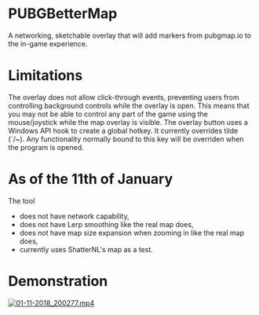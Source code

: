 # PUBGBetterMap
A networking, sketchable overlay that will add markers from pubgmap.io to the in-game experience.

# Limitations
The overlay does not allow click-through events, preventing users from controlling background controls while the overlay is open. This means that you may not be able to control any part of the game using the mouse/joystick while the map overlay is visible. The overlay button uses a Windows API hook to create a global hotkey. It currently overrides tilde (`/~). Any functionality normally bound to this key will be overriden when the program is opened.

# As of the 11th of January
The tool
- does not have network capability,
- does not have Lerp smoothing like the real map does,
- does not have map size expansion when zooming in like the real map does,
- currently uses ShatterNL's map as a test.

# Demonstration
[![01-11-2018_200277.mp4](https://cdn.mistad.net/01-11-2018_621957.jpg)](https://cdn.mistad.net/01-11-2018_200277.mp4)
